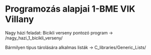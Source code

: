 # Programozás alapjai 1-BME VIK Villany

Nagy házi feladat: Bicikli verseny pontozó program -> /nagy_hazi_1_bicikli_verseny/

Bármilyen típus tárolására alkalmas listák -> C_libraries/Generic_Lists/
